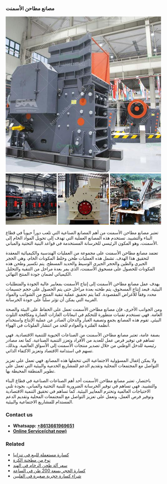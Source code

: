 <h3>مصانع مطاحن الأسمنت</h3><img src='1701853469.jpg' alt=''><p>تعتبر مصانع مطاحن الأسمنت من أهم المصانع الصناعية التي تلعب دوراً حيوياً في قطاع البناء والتشييد. تستخدم هذه المصانع العملية التي تهدف إلى تحويل المواد الخام إلى الأسمنت، وهو المكون الرئيسي للخرسانة المستخدمة في قواعد البنية التحتية والمباني.</p><p>تعتمد مصانع مطاحن الأسمنت على مجموعة من العمليات الهندسية والكيميائية المعقدة لتحقيق هذا الهدف. تشمل هذه العمليات طحن وخلط المكونات الخام، وهي الحجر الجيري والطين والحجر الجيري الوسيط والحديد المسطح. يتم تكسير وطحن هذه المكونات للحصول على مسحوق الأسمنت، الذي يمر بعدة مراحل من التنقية والتحليل الكيميائي لضمان جودة المنتج النهائي.</p><p>يهدف عمل مصانع مطاحن الأسمنت إلى إنتاج الأسمنت بمعايير عالية الجودة والمتطلبات البيئية. فبعد إنتاج المسحوق، يتم طحنه بعدة مراحل حتى يتم الحصول على حجم جسيمات محدد وفقاً للأغراض المقصودة. كما يتم تحقيق عملية تنقية المنتج من الشوائب والمواد الغريبة التي يمكن أن تؤثر سلباً على جودة الخرسانة.</p><p>ومن الجوانب الأخرى، فإن مصانع مطاحن الأسمنت تعمل على الحفاظ على البيئة والصحة العامة. فهي تستخدم تقنيات متطورة للتحكم في انبعاثات الغازات الضارة ومكافحة التلوث البيئي. تقوم هذه المصانع بجمع وتصفية الغبار والدخان الصادر عن عملية الإنتاج واستخدام أنظمة الفلترة والعوادم للحد من انتشار الملوثات في الهواء.</p><p>بصفة عامة، تعتبر مصانع مطاحن الأسمنت من الصناعات الحيوية للتنمية الاقتصادية. فهي تساهم في توفير فرص عمل للعديد من الأفراد وتعزز التنمية الصناعية. كما تعد مصادر رئيسية للدخل الوطني من خلال تصدير منتجات الأسمنت إلى الأسواق العالمية. وبذلك، تسهم في استدامة الاقتصاد وتعزيز الاكتفاء الذاتي.</p><p>ولا يمكن إغفال المسؤولية الاجتماعية التي تتحملها هذه المصانع. فهي تعمل على تعزيز التواصل مع المجتمعات المحلية وتقديم الدعم للمشاريع الخدمية والبيئية التي تعمل على تطوير المنطقة المحيطة بها.</p><p>باختصار، تعتبر مصانع مطاحن الأسمنت أحد أهم الصناعات الصناعية في قطاع البناء والتشييد. فهي تساهم في توفير الخرسانة الضرورية للبنية التحتية والمباني، بجودة تلبي الاحتياجات العالمية وتحترم المعايير البيئية. كما تساهم في تحقيق التنمية الاقتصادية وتوفير فرص العمل، وتعمل على تعزيز التواصل مع المجتمعات المحلية وتقديم الدعم المستدام للمشاريع الاجتماعية والبيئية.</p><h3>Contact us</h3><ul><li><strong>Whatsapp:&nbsp;<a href="https://wa.me/8613661969651">+8613661969651</a></strong></li><li><a href="https://swt.shibang-china.com/?git&amp;zhl&amp;مصانع مطاحن الأسمنت"><strong>Online Service(chat now)</strong></a></li></ul><h3>Related</h3><ul><li><a href='كسارة مستعملة للبيع في تنزانيا.md'>كسارة مستعملة للبيع في تنزانيا</a></li><li><a href='نوع من مطحنة الكرة.md'>نوع من مطحنة الكرة</a></li><li><a href='سعر آلة طحن الرخام في الهند.md'>سعر آلة طحن الرخام في الهند</a></li><li><a href='كسارة الحجر بسعة 200 طن في الساعة.md'>كسارة الحجر بسعة 200 طن في الساعة</a></li><li><a href='شراء كسارة حجرية صغيرة في الفلبين.md'>شراء كسارة حجرية صغيرة في الفلبين</a></li></ul>